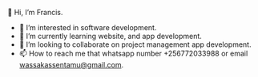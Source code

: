 👋 Hi, I’m Francis.
- 👀 I’m interested in software development. 
- 🌱 I’m currently learning website, and app development. 
- 💞️ I’m looking to collaborate on project management app development. 
- 📫 How to reach me that whatsapp number +256772033988 or email wassakassentamu@gmail.com. 

<!---
Francishager/Francishager is a ✨ special ✨ repository because its `README.md` (this file) appears on your GitHub profile.
You can click the Preview link to take a look at your changes.
--->
